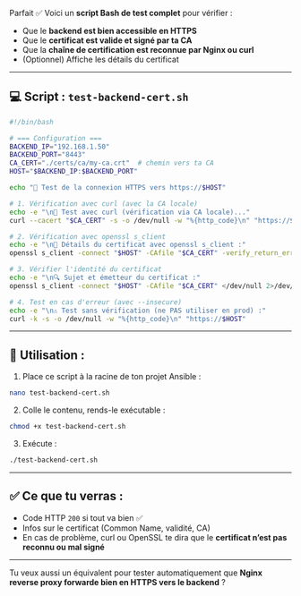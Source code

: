Parfait ✅ Voici un **script Bash de test complet** pour vérifier :

- Que le **backend est bien accessible en HTTPS**
- Que le **certificat est valide et signé par ta CA**
- Que la **chaîne de certification est reconnue par Nginx ou curl**
- (Optionnel) Affiche les détails du certificat

---

## 💻 Script : `test-backend-cert.sh`

```bash
#!/bin/bash

# === Configuration ===
BACKEND_IP="192.168.1.50"
BACKEND_PORT="8443"
CA_CERT="./certs/ca/my-ca.crt"  # chemin vers ta CA
HOST="$BACKEND_IP:$BACKEND_PORT"

echo "🔎 Test de la connexion HTTPS vers https://$HOST"

# 1. Vérification avec curl (avec la CA locale)
echo -e "\n🧪 Test avec curl (vérification via CA locale)..."
curl --cacert "$CA_CERT" -s -o /dev/null -w "%{http_code}\n" "https://$HOST"

# 2. Vérification avec openssl s_client
echo -e "\n🔐 Détails du certificat avec openssl s_client :"
openssl s_client -connect "$HOST" -CAfile "$CA_CERT" -verify_return_error </dev/null 2>/dev/null | openssl x509 -noout -text

# 3. Vérifier l'identité du certificat
echo -e "\n🔍 Sujet et émetteur du certificat :"
openssl s_client -connect "$HOST" -CAfile "$CA_CERT" </dev/null 2>/dev/null | openssl x509 -noout -subject -issuer

# 4. Test en cas d'erreur (avec --insecure)
echo -e "\n⚠️ Test sans vérification (ne PAS utiliser en prod) :"
curl -k -s -o /dev/null -w "%{http_code}\n" "https://$HOST"
```

---

## 🚀 Utilisation :

1. Place ce script à la racine de ton projet Ansible :
```bash
nano test-backend-cert.sh
```

2. Colle le contenu, rends-le exécutable :
```bash
chmod +x test-backend-cert.sh
```

3. Exécute :
```bash
./test-backend-cert.sh
```

---

## ✅ Ce que tu verras :
- Code HTTP `200` si tout va bien ✅
- Infos sur le certificat (Common Name, validité, CA)
- En cas de problème, curl ou OpenSSL te dira que le **certificat n’est pas reconnu ou mal signé**

---

Tu veux aussi un équivalent pour tester automatiquement que **Nginx reverse proxy forwarde bien en HTTPS vers le backend** ?